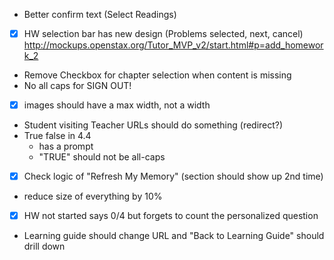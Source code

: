 - Better confirm text (Select Readings)
- [x] HW selection bar has new design (Problems selected, next, cancel) http://mockups.openstax.org/Tutor_MVP_v2/start.html#p=add_homework_2
- Remove Checkbox for chapter selection when content is missing
- No all caps for SIGN OUT!
- [x] images should have a max width, not a width
- Student visiting Teacher URLs should do something (redirect?)
- True false in 4.4
  - has a prompt
  - "TRUE" should not be all-caps
- [x] Check logic of "Refresh My Memory" (section should show up 2nd time)
- reduce size of everything by 10%
- [x] HW not started says 0/4 but forgets to count the personalized question
- Learning guide should change URL and "Back to Learning Guide" should drill down
